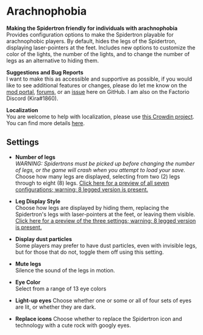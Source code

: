 # Arachnophobia

**Making the Spidertron friendly for individuals with arachnophobia**  
Provides configuration options to make the Spidertron playable for arachnophobic players. By default, hides the legs of the Spidertron, displaying laser-pointers at the feet. Includes new options to customize the color of the lights, the number of the lights, and to change the number of legs as an alternative to hiding them.

**Suggestions and Bug Reports**  
I want to make this as accessible and supportive as possible, if you would like to see additional features or changes, please do let me know on the [mod portal](https://mods.factorio.com/mod/arachnophobia/discussion), [forums](https://forums.factorio.com/viewtopic.php?f=190&t=88051), or an [issue](https://github.com/kirazy/arachnophobia/issues) here on GitHub. I am also on the Factorio Discord (Kira#1860).

**Localization**  
You are welcome to help with localization, please use [this Crowdin project](https://crowdin.com/project/factorio-mods-localization). You can find more details [here](https://github.com/dima74/factorio-mods-localization#how-to-translate-using-crowdin).

## Settings

* **Number of legs**  
*WARNING: Spidertrons must be picked up before changing the number of legs, or the game will crash when you attempt to load your save.*  
Choose how many legs are displayed, selecting from two (2) legs through to eight (8) legs. [Click here for a preview of all seven configurations; warning: 8 legged version is present.](https://i.imgur.com/Ug2S2Zc.png)

* **Leg Display Style**  
Choose how legs are displayed by hiding them, replacing the Spidertron's legs with laser-pointers at the feet, or leaving them visible. [Click here for a preview of the three settings; warning: 8 legged version is present.](https://i.imgur.com/PnJ4rOX.png)
  
* **Display dust particles**  
Some players may prefer to have dust particles, even with invisible legs, but for those that do not, toggle them off using this setting.
  
* **Mute legs**  
Silence the sound of the legs in motion.

* **Eye Color**  
Select from a range of 13 eye colors

* **Light-up eyes**
Choose whether one or some or all of four sets of eyes are lit, or whether they are dark.

* **Replace icons**
Choose whether to replace the Spidertron icon and technology with a cute rock with googly eyes.
